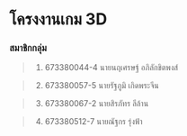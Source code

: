 # โครงงานเกม 3D

### สมาชิกกลุ่ม
>1.  673380044-4 นายนฤเศรษฐ์ อภิลักขิตพงส์
    
>2.  673380057-5 นายรัฐภูมิ เกิดพระจีน
    
>3.  673380067-2 นายสิรภัทร ลีล้าน
    
>4.  673380512-7 นายณัฐกร รุ่งฟ้า
